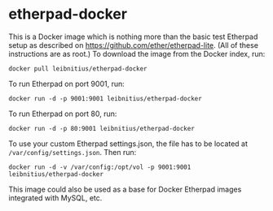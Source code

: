 etherpad-docker
===============

This is a Docker image which is nothing more than the basic test Etherpad setup as described on https://github.com/ether/etherpad-lite.
(All of these instructions are as root.) To download the image from the Docker index, run:

`docker pull leibnitius/etherpad-docker`

To run Etherpad on port 9001, run:

`docker run -d -p 9001:9001 leibnitius/etherpad-docker`

To run Etherpad on port 80, run:

`docker run -d -p 80:9001 leibnitius/etherpad-docker`

To use your custom Etherpad settings.json, the file has to be located at `/var/config/settings.json`.
Then  run:

`docker run -d -v /var/config:/opt/vol -p 9001:9001 leibnitius/etherpad-docker`

This image could also be used as a base for Docker Etherpad images integrated with MySQL, etc.
